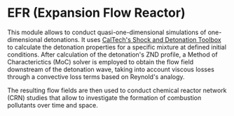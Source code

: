 # EFR (Expansion Flow Reactor)

This module allows to conduct quasi-one-dimensional simulations of one-dimensional detonations. 
It uses [CalTech's Shock and Detonation Toolbox](https://shepherd.caltech.edu/EDL/PublicResources/sdt/) to calculate the detonation properties for a specific mixture at defined initial conditions. 
After calculation of the detonation's ZND profile, a Method of Characterictics (MoC) solver is employed to obtain the flow field downstream of the detonation wave, taking into account viscous losses through a convective loss terms based on Reynold's analogy.

The resulting flow fields are then used to conduct chemical reactor network (CRN) studies that allow to investigate the formation of combustion pollutants over time and space.
